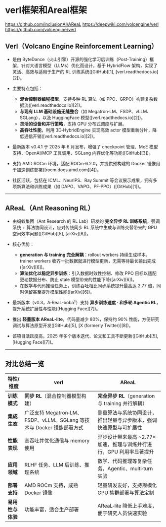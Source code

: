 # verl框架和Areal框架
https://github.com/inclusionAI/AReaL
https://deepwiki.com/volcengine/verl
https://github.com/volcengine/verl

## Verl（Volcano Engine Reinforcement Learning）

* 是由 ByteDance（火山引擎）开源的强化学习后训练（Post‑Training）框架，针对大语言模型（LLMs）优化而设计，基于 HybridFlow 架构，实现了灵活、高效与适用于生产的 RL 训练系统([GitHub][1], [verl.readthedocs.io][2])。
* 主要特点包括：

  * **混合控制器编程模型**，支持多种 RL 算法（如 PPO、GRPO）构建复杂数据流([verl.readthedocs.io][2])。
  * **与现有 LLM 基础设施无缝整合**（如 Megatron‑LM、FSDP、vLLM、SGLang），以及 HuggingFace 模型([verl.readthedocs.io][2])。
  * **灵活的设备和并行策略**，支持 GPU 分布式调度与扩展。
  * **高吞吐性能**，利用 3D‑HybridEngine 实现高效 actor 模型重新分片，降低通信开销([verl.readthedocs.io][2])。
* 最新版本 v0.4.1 于 2025 年 6 月发布，增强了 checkpoint 管理、MoE 模型支持、OpenAI/MCP 工具调用、SGLang 内存优化等功能([GitHub][3])。
* 支持 AMD ROCm 环境，适配 ROCm‑6.2.0，并提供预构建的 Docker 镜像用于加速训练部署([rocm.docs.amd.com][4])。
* 社区活跃，包括在 ICML、NeurIPS、Ray Summit 等会议展示成果，拥有多项新算法和训练成果（如 DAPO、VAPO、PF‑PPO）([GitHub][1])。

---

## AReaL（Ant Reasoning RL）

* 由蚂蚁集团（Ant Research 的 RL Lab）研发的 **完全异步 RL 训练系统**，强调系统 + 算法协同设计，应对传统同步 RL 系统中生成与训练交替带来的 GPU 空闲效率问题([GitHub][5], [arXiv][6])。
* 核心优势：

  * **generation 与 training 完全解耦**：rollout workers 持续生成样本，trainer workers 收齐一批数据就进行模型更新，无需等待最长输出完成([arXiv][6])。
  * **算法优化以稳定异步训练**：引入数据时效性控制、修改 PPO 目标以适配更老数据分布、防止 stale 模型带来的性能下降([arXiv][6])。
  * 在数学与代码推理任务上，训练吞吐相比同步系统提升最高达 2.77 倍，同时保留甚至提升模型性能([arXiv][6])。
* 最新版本（v0.3，A‑ReaL‑boba²）支持 **异步训练速度 · 和多轮 Agentic RL**，提升系统扩展性与性能([Hugging Face][7])。
* 推出 **轻量版本 AReaL‑lite**，代码量减少 80%，保持约 90% 性能，方便研究调试与算法原型开发([GitHub][5], [X (formerly Twitter)][8])。
* 该项目活跃度高，2025 年多个版本迭代、论文和工具不断更新([GitHub][5], [Hugging Face][7])。

---

## 对比总结一览

| 特性/维度      | **verl**                                             | **AReaL**                                 |
| ---------- | ---------------------------------------------------- | ----------------------------------------- |
| **训练模式**   | **同步 RL**（混合控制器模型构建）                                 | **完全异步 RL**（generation 与 training 并行解耦）   |
| **集成生态**   | 广泛支持 Megatron‑LM、FSDP、vLLM、SGLang 等技术与 Docker 镜像部署方式 | 侧重算法与系统协同设计，推出轻量与异步版本，强调快速原型与可扩展性         |
| **性能表现**   | 高吞吐并优化通信与 memory 使用                                  | 异步设计带来最高 \~2.77× 加速，推理与训练并行进行，GPU 利用率显著提升 |
| **应用领域**   | RLHF 任务、LLM 后训练、推理系统                                 | 数学、代码推理等复杂任务，Agentic、multi‑turn 实验        |
| **部署支持**   | AMD ROCm 支持，成熟 Docker 镜像                             | 轻量研发友好，支持规模化 GPU 集群部署与算法定制                |
| **易用性与体验** | 功能丰富，适合生产部署                                          | AReaL‑lite 降低上手难度，便于研究人员快速实验              |
